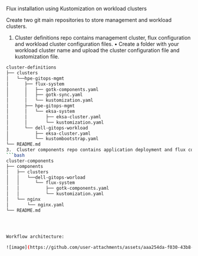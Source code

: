 Flux installation using Kustomization on workload clusters

Create two git main repositories to store management and workload clusters.
1.	Cluster definitions repo contains management cluster, flux configuration and workload cluster configuration files.
•	Create a folder with your workload cluster name and upload the cluster configuration file and kustomization file.
```bash
cluster-definitions
├── clusters
│   └──hpe-gitops-mgmt
│      ├── flux-system
│      │   ├── gotk-components.yaml
│      │   ├── gotk-sync.yaml
│      │   └── kustomization.yaml
│      ├── hpe-gitops-mgmt
│      │   └── eksa-system
│      │       ├── eksa-cluster.yaml
│      │       └── kustomization.yaml
│      └── dell-gitops-workload
│          ├── eksa-cluster.yaml
│          └── kustombootstrap.yaml
└── README.md
3.	Cluster components repo contains application deployment and flux configuration files created and uploaded manually.
```bash
cluster-components
├── components
│   ├── clusters
│   │   └──dell-gitops-worload
│   │      └── flux-system
│   │          ├── gotk-components.yaml
│   │          └── kustomization.yaml
│   └── nginx
│       └── nginx.yaml     
└── README.md




Workflow architecture:
 
![image](https://github.com/user-attachments/assets/aaa254da-f030-43b8-8e1b-2946a79aed1e)

  
